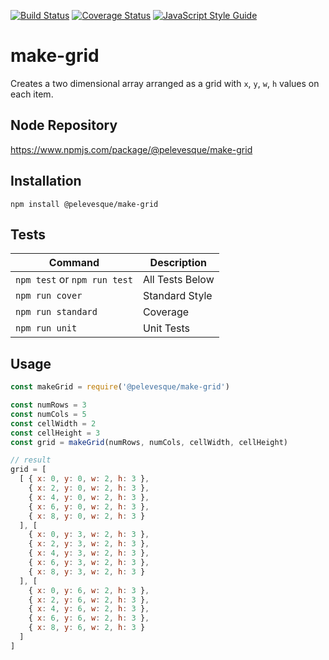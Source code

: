 [![Build Status](https://travis-ci.org/pelevesque/make-grid.svg?branch=master)](https://travis-ci.org/pelevesque/make-grid)
[![Coverage Status](https://coveralls.io/repos/github/pelevesque/make-grid/badge.svg?branch=master)](https://coveralls.io/github/pelevesque/make-grid?branch=master)
[![JavaScript Style Guide](https://img.shields.io/badge/code_style-standard-brightgreen.svg)](https://standardjs.com)

# make-grid

Creates a two dimensional array arranged as a grid with `x`, `y`, `w`, `h` values on each item.

## Node Repository

https://www.npmjs.com/package/@pelevesque/make-grid

## Installation

`npm install @pelevesque/make-grid`

## Tests

Command                      | Description
---------------------------- | ------------
`npm test` or `npm run test` | All Tests Below
`npm run cover`              | Standard Style
`npm run standard`           | Coverage
`npm run unit`               | Unit Tests

## Usage

```js
const makeGrid = require('@pelevesque/make-grid')
```

```js
const numRows = 3
const numCols = 5
const cellWidth = 2
const cellHeight = 3
const grid = makeGrid(numRows, numCols, cellWidth, cellHeight)

// result
grid = [
  [ { x: 0, y: 0, w: 2, h: 3 },
    { x: 2, y: 0, w: 2, h: 3 },
    { x: 4, y: 0, w: 2, h: 3 },
    { x: 6, y: 0, w: 2, h: 3 },
    { x: 8, y: 0, w: 2, h: 3 }
  ], [
    { x: 0, y: 3, w: 2, h: 3 },
    { x: 2, y: 3, w: 2, h: 3 },
    { x: 4, y: 3, w: 2, h: 3 },
    { x: 6, y: 3, w: 2, h: 3 },
    { x: 8, y: 3, w: 2, h: 3 }
  ], [
    { x: 0, y: 6, w: 2, h: 3 },
    { x: 2, y: 6, w: 2, h: 3 },
    { x: 4, y: 6, w: 2, h: 3 },
    { x: 6, y: 6, w: 2, h: 3 },
    { x: 8, y: 6, w: 2, h: 3 }
  ]
]
```

